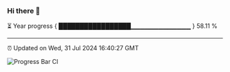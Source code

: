 ### Hi there 👋

⏳ Year progress { █████████████████▁▁▁▁▁▁▁▁▁▁▁▁▁ } 58.11 %

---

⏰ Updated on Wed, 31 Jul 2024 16:40:27 GMT

![Progress Bar CI](https://github.com/IshwaranRudhara/GIT-ACTION/workflows/Progress%20Bar%20CI/badge.svg)
